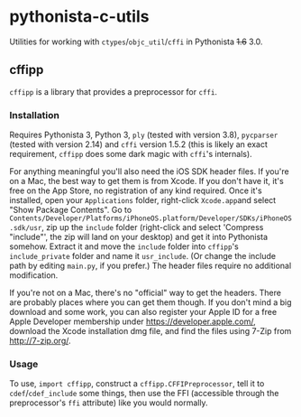 # pythonista-c-utils

Utilities for working with `ctypes`/`objc_util`/`cffi` in Pythonista ~~1.6~~ 3.0.

## cffipp

`cffipp` is a library that provides a preprocessor for `cffi`.

### Installation

Requires Pythonista 3, Python 3, `ply` (tested with version 3.8), `pycparser` (tested with version 2.14) and `cffi` version 1.5.2 (this is likely an exact requirement, `cffipp` does some dark magic with `cffi`'s internals).

For anything meaningful you'll also need the iOS SDK header files. If you're on a Mac, the best way to get them is from Xcode. If you don't have it, it's free on the App Store, no registration of any kind required. Once it's installed, open your `Applications` folder, right-click `Xcode.app`and select "Show Package Contents". Go to `Contents/Developer/Platforms/iPhoneOS.platform/Developer/SDKs/iPhoneOS.sdk/usr`, zip up the `include` folder (right-click and select 'Compress "include"', the zip will land on your desktop) and get it into Pythonista somehow. Extract it and move the `include` folder into `cffipp`'s `include_private` folder and name it `usr_include`. (Or change the include path by editing `main.py`, if you prefer.) The header files require no additional modification.

If you're not on a Mac, there's no "official" way to get the headers. There are probably places where you can get them though. If you don't mind a big download and some work, you can also register your Apple ID for a free Apple Developer membership under https://developer.apple.com/, download the Xcode installation dmg file, and find the files using 7-Zip from http://7-zip.org/.

### Usage

To use, `import cffipp`, construct a `cffipp.CFFIPreprocessor`, tell it to `cdef`/`cdef_include` some things, then use the FFI (accessible through the preprocessor's `ffi` attribute) like you would normally.

